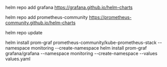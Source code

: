 
helm repo add grafana https://grafana.github.io/helm-charts


helm repo add prometheus-community https://prometheus-community.github.io/helm-charts

helm repo update


helm install prom-graf prometheus-community/kube-prometheus-stack --namespace monitoring --create-namespace
helm install prom-graf grafana/grafana --namespace monitoring --create-namespace --values values.yaml

